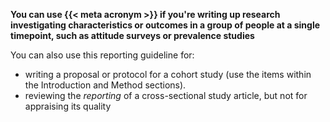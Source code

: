 **You can use {{< meta acronym >}} if you're writing up research investigating characteristics or outcomes in a group of people at a single timepoint, such as attitude surveys or prevalence studies**

You can also use this reporting guideline for:

* writing a proposal or protocol for a cohort study (use the items within the Introduction and Method sections).
* reviewing the _reporting_ of a cross-sectional study article, but not for appraising its quality
